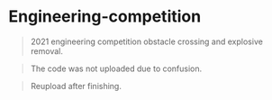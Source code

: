 # Engineering-competition
>2021 engineering competition obstacle crossing and explosive removal.

>The code was not uploaded due to confusion.

>Reupload after finishing.
